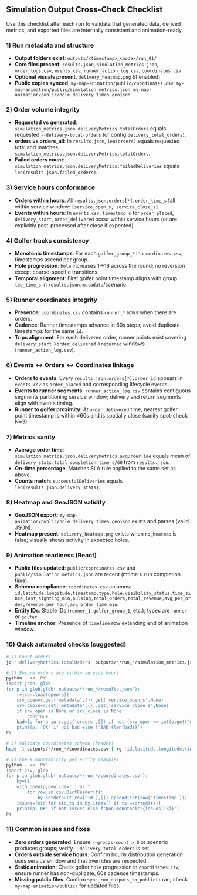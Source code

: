 ## Simulation Output Cross-Check Checklist

Use this checklist after each run to validate that generated data, derived metrics, and exported files are internally consistent and animation-ready.

### 1) Run metadata and structure
- **Output folders exist**: `outputs/<timestamp>_<mode>/run_01/`
- **Core files present**: `results.json`, `simulation_metrics.json`, `order_logs.csv`, `events.csv`, `runner_action_log.csv`, `coordinates.csv`
- **Optional visuals present**: `delivery_heatmap.png` (if enabled)
- **Public copies synced**: `my-map-animation/public/coordinates.csv`, `my-map-animation/public/simulation_metrics.json`, `my-map-animation/public/hole_delivery_times.geojson`

### 2) Order volume integrity
- **Requested vs generated**: `simulation_metrics.json.deliveryMetrics.totalOrders` equals requested `--delivery-total-orders` (or config `delivery_total_orders`).
- **orders vs orders_all**: In `results.json`, `len(orders)` equals requested total and matches `simulation_metrics.json.deliveryMetrics.totalOrders`.
- **Failed orders count**: `simulation_metrics.json.deliveryMetrics.failedDeliveries` equals `len(results.json.failed_orders)`.

### 3) Service hours conformance
- **Orders within hours**: All `results.json.orders[*].order_time_s` fall within service window: `[service_open_s, service_close_s]`.
- **Events within hours**: In `events.csv`, `timestamp_s` for `order_placed`, `delivery_start`, `order_delivered` occur within service hours (or are explicitly post-processed after close if expected).

### 4) Golfer tracks consistency
- **Monotonic timestamps**: For each `golfer_group_*` in `coordinates.csv`, timestamps ascend per group.
- **Hole progression**: `hole` increases 1→18 across the round; no reversion except course-specific transitions.
- **Temporal alignment**: First golfer point timestamp aligns with group `tee_time_s` in `results.json.metadata`/scenario.

### 5) Runner coordinates integrity
- **Presence**: `coordinates.csv` contains `runner_*` rows when there are orders.
- **Cadence**: Runner timestamps advance in 60s steps; avoid duplicate timestamps for the same `id`.
- **Trips alignment**: For each delivered order, runner points exist covering `delivery_start`→`order_delivered`→`returned` windows (`runner_action_log.csv`).

### 6) Events ↔ Orders ↔ Coordinates linkage
- **Orders to events**: Every `results.json.orders[*].order_id` appears in `events.csv` as `order_placed` and corresponding lifecycle events.
- **Events to runner segments**: `runner_action_log.csv` contains contiguous segments partitioning service window; delivery and return segments align with events timing.
- **Runner to golfer proximity**: At `order_delivered` time, nearest golfer point timestamp is within ≤60s and is spatially close (sanity spot-check N=3).

### 7) Metrics sanity
- **Average order time**: `simulation_metrics.json.deliveryMetrics.avgOrderTime` equals mean of `delivery_stats.total_completion_time_s/60` from `results.json`.
- **On-time percentage**: Matches SLA rule applied to the same set as above.
- **Counts match**: `successfulDeliveries` equals `len(results.json.delivery_stats)`.

### 8) Heatmap and GeoJSON validity
- **GeoJSON export**: `my-map-animation/public/hole_delivery_times.geojson` exists and parses (valid JSON).
- **Heatmap present**: `delivery_heatmap.png` exists when `no_heatmap` is false; visually shows activity in expected holes.

### 9) Animation readiness (React)
- **Public files updated**: `public/coordinates.csv` and `public/simulation_metrics.json` are recent (mtime ≥ run completion time).
- **Schema compliance**: `coordinates.csv` columns: `id,latitude,longitude,timestamp,type,hole,visibility_status,time_since_last_sighting_min,pulsing,total_orders,total_revenue,avg_per_order,revenue_per_hour,avg_order_time_min`.
- **Entity IDs**: Stable IDs (`runner_1`, `golfer_group_1`, etc.); types are `runner` or `golfer`.
- **Timeline anchor**: Presence of `timeline` row extending end of animation window.

### 10) Quick automated checks (suggested)
```bash
# 1) Count orders
jq '.deliveryMetrics.totalOrders' outputs/*/run_*/simulation_metrics.json

# 2) Ensure orders are within service hours
python - << 'PY'
import json, glob
for p in glob.glob('outputs/*/run_*/results.json'):
    r=json.load(open(p))
    srv_open=r.get('metadata',{}).get('service_open_s',None)
    srv_close=r.get('metadata',{}).get('service_close_s',None)
    if srv_open is None or srv_close is None:
        continue
    bad=[o for o in r.get('orders',[]) if not (srv_open <= int(o.get('order_time_s',0)) <= srv_close)]
    print(p, 'OK' if not bad else f'BAD:{len(bad)}')
PY

# 3) Validate coordinates schema (header)
head -1 outputs/*/run_*/coordinates.csv | rg 'id,latitude,longitude,timestamp,type,hole'

# 4) Check monotonicity per entity (sample)
python - << 'PY'
import csv, glob
for p in glob.glob('outputs/*/run_*/coordinates.csv'):
    by={}
    with open(p,newline='') as f:
        for row in csv.DictReader(f):
            by.setdefault(row['id'],[]).append(int(row['timestamp']))
    issues=[eid for eid,ts in by.items() if ts!=sorted(ts)]
    print(p,'OK' if not issues else f'Non-monotonic:{issues[:3]}')
PY
```

### 11) Common issues and fixes
- **Zero orders generated**: Ensure `--groups-count > 0` or scenario produces groups; verify `--delivery-total-orders` is set.
- **Orders outside service hours**: Confirm hourly distribution generation uses service window and that overrides are respected.
- **Static animation**: Check golfer `hole` progression in `coordinates.csv`; ensure runner has non-duplicate, 60s cadence timestamps.
- **Missing public files**: Confirm `sync_run_outputs_to_public()` ran; check `my-map-animation/public/` for updated files.


